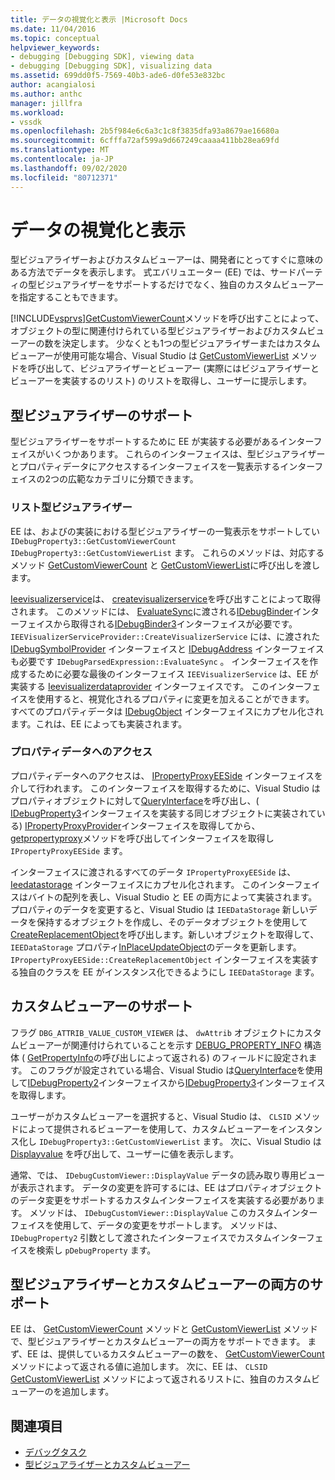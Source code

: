 ```yaml
---
title: データの視覚化と表示 |Microsoft Docs
ms.date: 11/04/2016
ms.topic: conceptual
helpviewer_keywords:
- debugging [Debugging SDK], viewing data
- debugging [Debugging SDK], visualizing data
ms.assetid: 699dd0f5-7569-40b3-ade6-d0fe53e832bc
author: acangialosi
ms.author: anthc
manager: jillfra
ms.workload:
- vssdk
ms.openlocfilehash: 2b5f984e6c6a3c1c8f3835dfa93a8679ae16680a
ms.sourcegitcommit: 6cfffa72af599a9d667249caaaa411bb28ea69fd
ms.translationtype: MT
ms.contentlocale: ja-JP
ms.lasthandoff: 09/02/2020
ms.locfileid: "80712371"
---
```

# <a name="visualizing-and-viewing-data"></a>データの視覚化と表示
型ビジュアライザーおよびカスタムビューアーは、開発者にとってすぐに意味のある方法でデータを表示します。 式エバリュエーター (EE) では、サードパーティの型ビジュアライザーをサポートするだけでなく、独自のカスタムビューアーを指定することもできます。

 [!INCLUDE[vsprvs](../../code-quality/includes/vsprvs_md.md)][GetCustomViewerCount](../../extensibility/debugger/reference/idebugproperty3-getcustomviewercount.md)メソッドを呼び出すことによって、オブジェクトの型に関連付けられている型ビジュアライザーおよびカスタムビューアーの数を決定します。 少なくとも1つの型ビジュアライザーまたはカスタムビューアーが使用可能な場合、Visual Studio は [GetCustomViewerList](../../extensibility/debugger/reference/idebugproperty3-getcustomviewerlist.md) メソッドを呼び出して、ビジュアライザーとビューアー (実際にはビジュアライザーとビューアーを実装するのリスト) のリストを取得し、ユーザーに提示します。

## <a name="supporting-type-visualizers"></a>型ビジュアライザーのサポート
 型ビジュアライザーをサポートするために EE が実装する必要があるインターフェイスがいくつかあります。 これらのインターフェイスは、型ビジュアライザーとプロパティデータにアクセスするインターフェイスを一覧表示するインターフェイスの2つの広範なカテゴリに分類できます。

### <a name="listing-type-visualizers"></a>リスト型ビジュアライザー
 EE は、およびの実装における型ビジュアライザーの一覧表示をサポートしてい `IDebugProperty3::GetCustomViewerCount` `IDebugProperty3::GetCustomViewerList` ます。 これらのメソッドは、対応するメソッド [GetCustomViewerCount](../../extensibility/debugger/reference/ieevisualizerservice-getcustomviewercount.md) と [GetCustomViewerList](../../extensibility/debugger/reference/ieevisualizerservice-getcustomviewerlist.md)に呼び出しを渡します。

 [Ieevisualizerservice](../../extensibility/debugger/reference/ieevisualizerservice.md)は、 [createvisualizerservice](../../extensibility/debugger/reference/ieevisualizerserviceprovider-createvisualizerservice.md)を呼び出すことによって取得されます。 このメソッドには、 [EvaluateSync](../../extensibility/debugger/reference/idebugparsedexpression-evaluatesync.md)に渡される[IDebugBinder](../../extensibility/debugger/reference/idebugbinder.md)インターフェイスから取得される[IDebugBinder3](../../extensibility/debugger/reference/idebugbinder3.md)インターフェイスが必要です。 `IEEVisualizerServiceProvider::CreateVisualizerService` には、に渡された [IDebugSymbolProvider](../../extensibility/debugger/reference/idebugsymbolprovider.md) インターフェイスと [IDebugAddress](../../extensibility/debugger/reference/idebugaddress.md) インターフェイスも必要です `IDebugParsedExpression::EvaluateSync` 。 インターフェイスを作成するために必要な最後のインターフェイス `IEEVisualizerService` は、EE が実装する [Ieevisualizerdataprovider](../../extensibility/debugger/reference/ieevisualizerdataprovider.md) インターフェイスです。 このインターフェイスを使用すると、視覚化されるプロパティに変更を加えることができます。 すべてのプロパティデータは [IDebugObject](../../extensibility/debugger/reference/idebugobject.md) インターフェイスにカプセル化されます。これは、EE によっても実装されます。

### <a name="accessing-property-data"></a>プロパティデータへのアクセス
 プロパティデータへのアクセスは、 [IPropertyProxyEESide](../../extensibility/debugger/reference/ipropertyproxyeeside.md) インターフェイスを介して行われます。 このインターフェイスを取得するために、Visual Studio はプロパティオブジェクトに対して[QueryInterface](/cpp/atl/queryinterface)を呼び出し、( [IDebugProperty3](../../extensibility/debugger/reference/idebugproperty3.md)インターフェイスを実装する同じオブジェクトに実装されている) [IPropertyProxyProvider](../../extensibility/debugger/reference/ipropertyproxyprovider.md)インターフェイスを取得してから、 [getpropertyproxy](../../extensibility/debugger/reference/ipropertyproxyprovider-getpropertyproxy.md)メソッドを呼び出してインターフェイスを取得し `IPropertyProxyEESide` ます。

 インターフェイスに渡されるすべてのデータ `IPropertyProxyEESide` は、 [Ieedatastorage](../../extensibility/debugger/reference/ieedatastorage.md) インターフェイスにカプセル化されます。 このインターフェイスはバイトの配列を表し、Visual Studio と EE の両方によって実装されます。 プロパティのデータを変更すると、Visual Studio は `IEEDataStorage` 新しいデータを保持するオブジェクトを作成し、そのデータオブジェクトを使用して[CreateReplacementObject](../../extensibility/debugger/reference/ipropertyproxyeeside-createreplacementobject.md)を呼び出します。新しいオブジェクトを取得して、 `IEEDataStorage` プロパティ[InPlaceUpdateObject](../../extensibility/debugger/reference/ipropertyproxyeeside-inplaceupdateobject.md)のデータを更新します。 `IPropertyProxyEESide::CreateReplacementObject` インターフェイスを実装する独自のクラスを EE がインスタンス化できるようにし `IEEDataStorage` ます。

## <a name="supporting-custom-viewers"></a>カスタムビューアーのサポート
 フラグ `DBG_ATTRIB_VALUE_CUSTOM_VIEWER` は、 `dwAttrib` オブジェクトにカスタムビューアーが関連付けられていることを示す [DEBUG_PROPERTY_INFO](../../extensibility/debugger/reference/debug-property-info.md) 構造体 ( [GetPropertyInfo](../../extensibility/debugger/reference/idebugproperty2-getpropertyinfo.md)の呼び出しによって返される) のフィールドに設定されます。 このフラグが設定されている場合、Visual Studio は[QueryInterface](/cpp/atl/queryinterface)を使用して[IDebugProperty2](../../extensibility/debugger/reference/idebugproperty2.md)インターフェイスから[IDebugProperty3](../../extensibility/debugger/reference/idebugproperty3.md)インターフェイスを取得します。

 ユーザーがカスタムビューアーを選択すると、Visual Studio は、 `CLSID` メソッドによって提供されるビューアーを使用して、カスタムビューアーをインスタンス化し `IDebugProperty3::GetCustomViewerList` ます。 次に、Visual Studio は [Displayvalue](../../extensibility/debugger/reference/idebugcustomviewer-displayvalue.md) を呼び出して、ユーザーに値を表示します。

 通常、では、 `IDebugCustomViewer::DisplayValue` データの読み取り専用ビューが表示されます。 データの変更を許可するには、EE はプロパティオブジェクトのデータ変更をサポートするカスタムインターフェイスを実装する必要があります。 メソッドは、 `IDebugCustomViewer::DisplayValue` このカスタムインターフェイスを使用して、データの変更をサポートします。 メソッドは、 `IDebugProperty2` 引数として渡されたインターフェイスでカスタムインターフェイスを検索し `pDebugProperty` ます。

## <a name="supporting-both-type-visualizers-and-custom-viewers"></a>型ビジュアライザーとカスタムビューアーの両方のサポート
 EE は、 [GetCustomViewerCount](../../extensibility/debugger/reference/idebugproperty3-getcustomviewercount.md) メソッドと [GetCustomViewerList](../../extensibility/debugger/reference/idebugproperty3-getcustomviewerlist.md) メソッドで、型ビジュアライザーとカスタムビューアーの両方をサポートできます。 まず、EE は、提供しているカスタムビューアーの数を、 [GetCustomViewerCount](../../extensibility/debugger/reference/ieevisualizerservice-getcustomviewercount.md) メソッドによって返される値に追加します。 次に、EE は、 `CLSID` [GetCustomViewerList](../../extensibility/debugger/reference/ieevisualizerservice-getcustomviewerlist.md) メソッドによって返されるリストに、独自のカスタムビューアーのを追加します。

## <a name="see-also"></a>関連項目
- [デバッグタスク](../../extensibility/debugger/debugging-tasks.md)
- [型ビジュアライザーとカスタムビューアー](../../extensibility/debugger/type-visualizer-and-custom-viewer.md)
